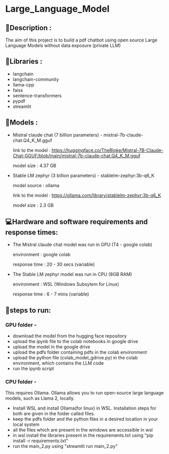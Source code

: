 # Large_Language_Model
## :dart:Description :

The aim of this project is to build a pdf chatbot using open source Large Language Models without data exposure (private LLM)

## :crystal_ball:Libraries :
* langchain
* langchain-community
* llama-cpp
* faiss
* sentence-transformers
* pypdf
* streamlit

## :gem:Models :
* Mistral claude chat (7 billion parameters) - mistral-7b-claude-chat.Q4_K_M.gguf
  
  link to the model : https://huggingface.co/TheBloke/Mistral-7B-Claude-Chat-GGUF/blob/main/mistral-7b-claude-chat.Q4_K_M.gguf
  
  model size : 4.37 GB

* Stable LM zephyr (3 billion parameters) - stablelm-zephyr:3b-q6_K
  
  model source : ollama
  
  link to the model :  https://ollama.com/library/stablelm-zephyr:3b-q6_K
  
  model size : 2.3 GB

## :computer:Hardware and software requirements and response times:
* The Mistral claude chat model was run in GPU (T4 - google colab)

  environment : google colab

  response time : 20 - 30 secs (variable)

* The Stable LM zephyr model was run in CPU (8GB RAM)

  environment : WSL (Windows Subsytem for Linux)

  response time : 6 - 7 mins (variable)

## :book:steps to run:
### GPU folder -
  
  * download the model from the hugging face repository
  * upload the ipynb file to the colab notebooks in google drive
  * upload the model in the google drive
  * upload the pdfs folder containing pdfs in the colab environment
  * upload the python file (colab_model_gdrive.py) in the colab environment, which contains the LLM code 
  * run the ipynb script

###  CPU folder - 

This requires Ollama. Ollama allows you to run open-source large language models, such as Llama 2, locally.

  * Install WSL and install Ollama(for linux) in WSL. Installation steps for both are given in the folder called files.
  * keep the pdfs folder and the python files in a desired location in your local system
  * all the files which are present in the windows are accessible in wsl
  * in wsl install the libraries present in the requirements.txt using "pip install -r requirements.txt"
  * run the main_2.py using "streamlit run main_2.py"





    

  

  

  
  

